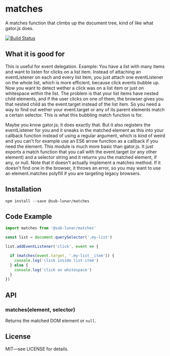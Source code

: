 # matches

A matches function that climbs up the document tree,
kind of like what gator.js does.

[![Build Status](https://travis-ci.org/sub-lunar/matches.svg?branch=master)](https://travis-ci.org/sub-lunar/matches)

## What it is good for

This is useful for event delegation. Example:
You have a list with many items and want to
listen for clicks on a list item. Instead of
attaching an eventListener on each and every
list item, you just attach one eventListener
on the whole list, which is more efficient,
because click events bubble up. Now you want
to detect wether a click was on a list item
or just on whitespace within the list. The
problem is that your list items have nested
child elements, and if the user clicks on one
of them, the browser gives you that nested
child as the event.target instead of the list
item. So you need a way to find out wether
your event.target or any of its parent elements
match a certain selector. This is what this
bubbling match function is for.

Maybe you know gator.js; it does exactly that.
But it also registers the eventListener for you
and it sneaks in the matched element as this
into your callback function instead of using
a regular argument, which is kind of weird and
you can't for example use an ES6 arrow function
as a callback if you need the element.
This module is much more basic than gator.js.
It just exports a match function that you call
with the event.target (or any other element)
and a selector string and it returns you the
matched element, if any, or null.
Note that it doesn't actually implement a matches
method. If it doesn't find one in the browser,
it throws an error, so you may want to use an
element.matches polyfill if you are targeting
legacy browsers.

## Installation

```
npm install --save @sub-lunar/matches
```

## Code Example

```js
import matches from '@sub-lunar/matches'

const list = document.querySelector('.my-list')

list.addEventListener('click', event => {

  if (matches(event.target, '.my-list__item')) {
    console.log('click inside list item')
  } else {
    console.log('click on whitespace')
  }
})
```

## API

### matches(element, selector)

Returns the matched DOM element or `null`.

## License

MIT—see LICENSE for details.

